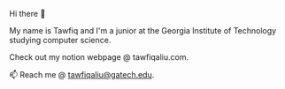 Hi there 👋


My name is Tawfiq and I'm a junior at the Georgia Institute of Technology studying computer science.

Check out my notion webpage @ tawfiqaliu.com.


📫 Reach me @ tawfiqaliu@gatech.edu.

<!--
**taliu02/taliu02** is a ✨ _special_ ✨ repository because its `README.md` (this file) appears on your GitHub profile.

Here are some ideas to get you started:

- 🔭 I’m currently working on ...
- 🌱 I’m currently learning ...
- 👯 I’m looking to collaborate on ...
- 🤔 I’m looking for help with ...
- 💬 Ask me about ...
- 📫 Reach me @ tawfiqaliu@gatech.edu.
- ⚡ Fun fact: ...
-->
